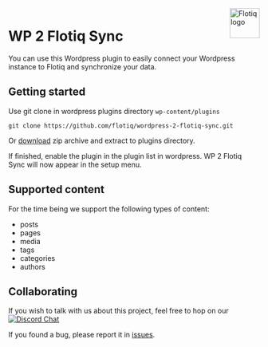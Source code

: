 <a href="https://flotiq.com/">
    <img src="https://editor.flotiq.com/fonts/fq-logo.svg" alt="Flotiq logo" title="Flotiq" align="right" height="60" />
</a>

WP 2 Flotiq Sync
========================

You can use this Wordpress plugin to easily connect your Wordpress instance to Flotiq and synchronize your data.

## Getting started

Use git clone in wordpress plugins directory `wp-content/plugins`

````
git clone https://github.com/flotiq/wordpress-2-flotiq-sync.git
````

Or [download](https://github.com/flotiq/wordpress-2-flotiq-sync/archive/refs/heads/main.zip) zip archive and extract to plugins directory.

If finished, enable the plugin in the plugin list in wordpress.
WP 2 Flotiq Sync will now appear in the setup menu.

## Supported content

For the time being we support the following types of content:
- posts
- pages
- media
- tags
- categories
- authors


## Collaborating

   If you wish to talk with us about this project, feel free to hop on our [![Discord Chat](https://img.shields.io/discord/682699728454025410.svg)](https://discord.gg/FwXcHnX)  
   
   If you found a bug, please report it in [issues](https://github.com/flotiq/wordpress-2-flotiq-sync/issues).
